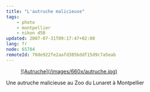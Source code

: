 ```yaml
---
title: "L'autruche malicieuse"
tags:
    - photo
    - montpellier
    - nikon d50
updated: 2007-07-31T09:17:47+02:00
lang: fr
node: 65784
remoteId: 70de922fe2aafd385bddf15d9c7a5eab
---
```

 


<figure class="object-center"><a href="/images/autruche.jpg">![Autruche](/images/660x/autruche.jpg)
</a></figure>




 
Une autruche malicieuse au Zoo du Lunaret à Montpellier

